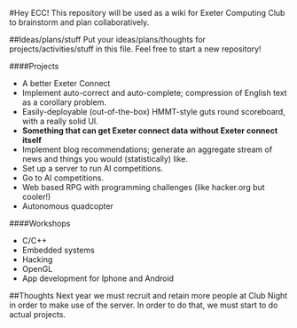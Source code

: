 #Hey ECC!
This repository will be used as a wiki for Exeter Computing Club to brainstorm and plan collaboratively.

##Ideas/plans/stuff
Put your ideas/plans/thoughts for projects/activities/stuff in this file. Feel free to start a new repository!

####Projects
- A better Exeter Connect
- Implement auto-correct and auto-complete; compression of English text as a corollary problem.
- Easily-deployable (out-of-the-box) HMMT-style guts round scoreboard, with a really solid UI.
- __Something that can get Exeter connect data without Exeter connect itself__
- Implement blog recommendations; generate an aggregate stream of news and things you would (statistically) like.
- Set up a server to run AI competitions.
- Go to AI competitions.
- Web based RPG with programming challenges (like hacker.org but cooler!)
- Autonomous quadcopter

####Workshops
- C/C++
- Embedded systems
- Hacking
- OpenGL
- App development for Iphone and Android

##Thoughts
Next year we must recruit and retain more people at Club Night in order to make use of the server. In order to do that, we must start to do actual projects.
